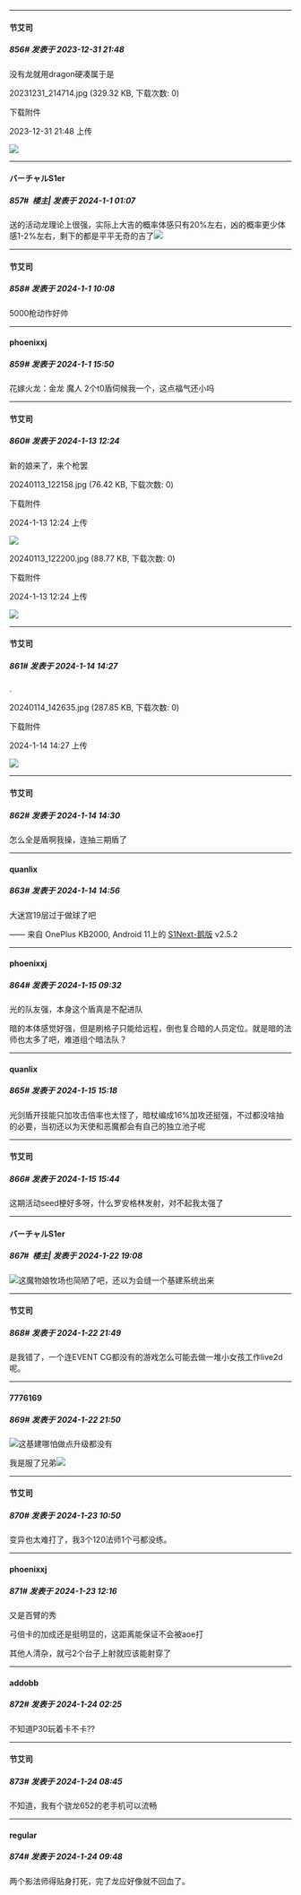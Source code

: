 
*****

####  节艾司  
##### 856#       发表于 2023-12-31 21:48

没有龙就用dragon硬凑属于是

20231231_214714.jpg
(329.32 KB, 下载次数: 0)

下载附件

2023-12-31 21:48 上传

<img src="https://img.saraba1st.com/forum/202312/31/214806g8pg7r5wyptkwxx7.jpg" referrerpolicy="no-referrer">


*****

####  バーチャルS1er  
##### 857#         楼主| 发表于 2024-1-1 01:07

送的活动龙理论上很强，实际上大吉的概率体感只有20%左右，凶的概率更少体感1-2%左右，剩下的都是平平无奇的吉了<img src="https://static.saraba1st.com/image/smiley/face2017/067.png" referrerpolicy="no-referrer">


*****

####  节艾司  
##### 858#       发表于 2024-1-1 10:08

5000枪动作好帅


*****

####  phoenixxj  
##### 859#       发表于 2024-1-1 15:50

花嫁火龙：金龙 魔人 2个t0盾伺候我一个，这点福气还小吗

*****

####  节艾司  
##### 860#       发表于 2024-1-13 12:24

新的娘来了，来个枪罢

20240113_122158.jpg
(76.42 KB, 下载次数: 0)

下载附件

2024-1-13 12:24 上传

<img src="https://img.saraba1st.com/forum/202401/13/122404sno1qr321r435x3u.jpg" referrerpolicy="no-referrer">

20240113_122200.jpg
(88.77 KB, 下载次数: 0)

下载附件

2024-1-13 12:24 上传

<img src="https://img.saraba1st.com/forum/202401/13/122411c1t22qqiwyiqr6qb.jpg" referrerpolicy="no-referrer">


*****

####  节艾司  
##### 861#       发表于 2024-1-14 14:27

.

20240114_142635.jpg
(287.85 KB, 下载次数: 0)

下载附件

2024-1-14 14:27 上传

<img src="https://img.saraba1st.com/forum/202401/14/142707opp2p010getk98fp.jpg" referrerpolicy="no-referrer">

*****

####  节艾司  
##### 862#       发表于 2024-1-14 14:30

怎么全是盾啊我操，连抽三期盾了


*****

####  quanlix  
##### 863#       发表于 2024-1-14 14:56

大迷宫19层过于做球了吧

—— 来自 OnePlus KB2000, Android 11上的 [S1Next-鹅版](https://github.com/ykrank/S1-Next/releases) v2.5.2


*****

####  phoenixxj  
##### 864#       发表于 2024-1-15 09:32

光的队友强，本身这个盾真是不配进队

暗的本体感觉好强，但是刷格子只能给远程，倒也复合暗的人员定位。就是暗的法师也太多了吧，难道组个暗法队？


*****

####  quanlix  
##### 865#       发表于 2024-1-15 15:18

光剑盾开技能只加攻击倍率也太怪了，暗杖编成16%加攻还挺强，不过都没啥抽的必要，当初还以为天使和恶魔都会有自己的独立池子呢


*****

####  节艾司  
##### 866#       发表于 2024-1-15 15:44

这期活动seed梗好多呀，什么罗安格林发射，对不起我太强了

*****

####  バーチャルS1er  
##### 867#         楼主| 发表于 2024-1-22 19:08

<img src="https://static.saraba1st.com/image/smiley/face2017/067.png" referrerpolicy="no-referrer">这魔物娘牧场也简陋了吧，还以为会缝一个基建系统出来


*****

####  节艾司  
##### 868#       发表于 2024-1-22 21:49

是我错了，一个连EVENT CG都没有的游戏怎么可能去做一堆小女孩工作live2d呢。

*****

####  7776169  
##### 869#       发表于 2024-1-22 21:50

<img src="https://static.saraba1st.com/image/smiley/face2017/037.png" referrerpolicy="no-referrer">这基建哪怕做点升级都没有

我是服了兄弟<img src="https://static.saraba1st.com/image/smiley/face2017/004.gif" referrerpolicy="no-referrer">


*****

####  节艾司  
##### 870#       发表于 2024-1-23 10:50

变异也太难打了，我3个120法师1个弓都没练。


*****

####  phoenixxj  
##### 871#       发表于 2024-1-23 12:16

又是百臂的秀

弓倍卡的加成还是挺明显的，这距离能保证不会被aoe打

其他人清杂，就弓2个台子上射就应该能射穿了


*****

####  addobb  
##### 872#       发表于 2024-1-24 02:25

不知道P30玩着卡不卡??


*****

####  节艾司  
##### 873#       发表于 2024-1-24 08:45

不知道，我有个骁龙652的老手机可以流畅


*****

####  regular  
##### 874#       发表于 2024-1-24 09:48

两个影法师得贴身打死，完了龙应好像就不回血了。

